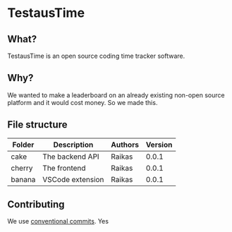 # TestausTime
## What?
TestausTime is an open source coding time tracker software.

## Why?
We wanted to make a leaderboard on an already existing non-open source platform and it would cost money. So we made this.
## File structure

| Folder | Description      | Authors | Version |
|--------|------------------|---------|---------|
| cake   | The backend API  | Raikas  | 0.0.1   |
| cherry | The frontend     | Raikas  | 0.0.1   |
| banana | VSCode extension | Raikas  | 0.0.1   |

## Contributing
We use [conventional commits](https://www.conventionalcommits.org/en/v1.0.0-beta.2/).
Yes